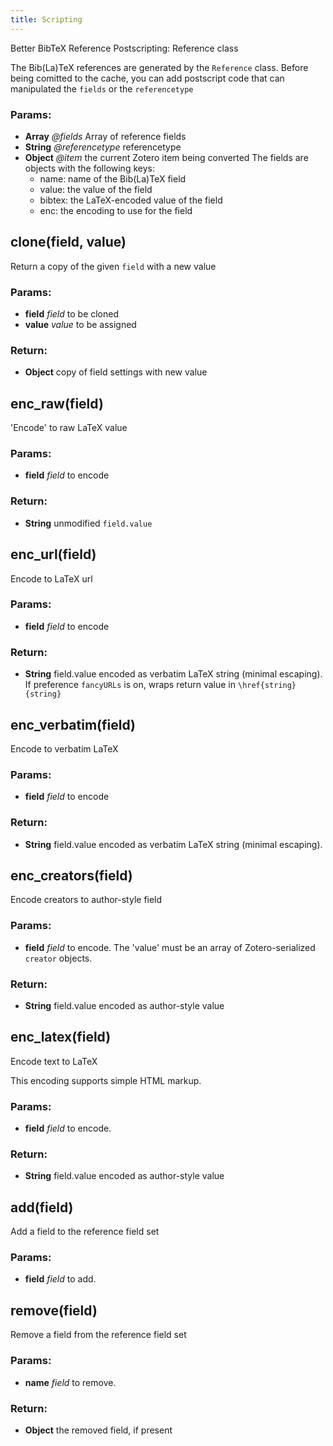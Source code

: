 ```yaml
---
title: Scripting
---
```



<!-- Start resource/translators/reference.coffee -->

Better BibTeX Reference Postscripting: Reference class

The Bib(La)TeX references are generated by the `Reference` class. Before being comitted to the cache, you can add
postscript code that can manipulated the `fields` or the `referencetype`

### Params:

* **Array** *@fields* Array of reference fields
* **String** *@referencetype* referencetype
* **Object** *@item* the current Zotero item being converted 
The fields are objects with the following keys:
  * name: name of the Bib(La)TeX field
  * value: the value of the field
  * bibtex: the LaTeX-encoded value of the field
  * enc: the encoding to use for the field

## clone(field, value)

Return a copy of the given `field` with a new value

### Params:

* **field** *field* to be cloned
* **value** *value* to be assigned

### Return:

* **Object** copy of field settings with new value

## enc_raw(field)

'Encode' to raw LaTeX value

### Params:

* **field** *field* to encode

### Return:

* **String** unmodified `field.value`

## enc_url(field)

Encode to LaTeX url

### Params:

* **field** *field* to encode

### Return:

* **String** field.value encoded as verbatim LaTeX string (minimal escaping). If preference `fancyURLs` is on, wraps return value in `\href{string}{string}`

## enc_verbatim(field)

Encode to verbatim LaTeX

### Params:

* **field** *field* to encode

### Return:

* **String** field.value encoded as verbatim LaTeX string (minimal escaping).

## enc_creators(field)

Encode creators to author-style field

### Params:

* **field** *field* to encode. The 'value' must be an array of Zotero-serialized `creator` objects.

### Return:

* **String** field.value encoded as author-style value

## enc_latex(field)

Encode text to LaTeX

This encoding supports simple HTML markup.

### Params:

* **field** *field* to encode.

### Return:

* **String** field.value encoded as author-style value

## add(field)

Add a field to the reference field set

### Params:

* **field** *field* to add.

## remove(field)

Remove a field from the reference field set

### Params:

* **name** *field* to remove.

### Return:

* **Object** the removed field, if present

<!-- End resource/translators/reference.coffee -->

